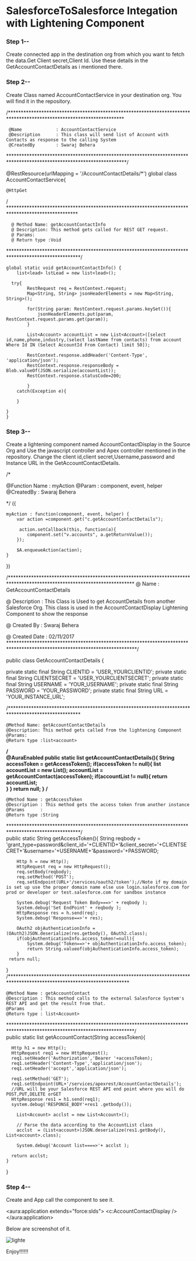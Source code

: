 # SalesforceToSalesforce Integation with Lightening Component

### Step 1--

Create connected app in the destination org from which you want to fetch the data.Get Client secret,Client Id.
Use these details in the GetAccountContactDetails as i mentioned there.

### Step 2--

Create Class named AccountContactService in your destination org.
You will find it in the  repository.

/*********************************************************************************************************************

     @Name             : AccountContactService
     @Description      : This class will send list of Account with Contacts as response to the calling System
     @CreatedBy        : Swaraj Behera
     
**********************************************************************************************************************/

@RestResource(urlMapping = '/AccountContactDetails/*')
global class AccountContactService{

    @HttpGet
/ ***************************************************************************************************

      @ Method Name: getAccountContactInfo
      @ Description: This method gets called for REST GET request.
      @ Params: 
      @ Return type :Void    
      
****************************************************************************************************/

    global static void getAccountContactInfo() {
        list<lead> lstLead = new list<lead>();
       
      try{
            RestRequest req = RestContext.request;                        
            Map<String, String> jsonHeaderElements = new Map<String, String>();
            
            for(String param: RestContext.request.params.keySet()){
                jsonHeaderElements.put(param, RestContext.request.params.get(param));                
            }

            List<Account> accountList = new List<Account>([select id,name,phone,industry,(select lastName from contacts) from account Where Id IN (Select AccountId From Contact) limit 50]);
            
            RestContext.response.addHeader('Content-Type', 'application/json');
            RestContext.response.responseBody = Blob.valueOf(JSON.serialize(accountList));
            RestContext.response.statusCode=200;  
                          
            }
        catch(Exception e){  
            
        }
    
    }
    }

### Step 3--

Create a lightening component named AccountContactDisplay in the Source Org and Use the javascript controller and Apex controller mentioned in the repository. Change the client id,client secret,Username,password and Instance URL in the GetAccountContactDetails.

/*

@Function Name : myAction
@Param         : component, event, helper
@CreatedBy     : Swaraj Behera

*/
({

	myAction : function(component, event, helper) {
		var action =component.get("c.getAccountContactDetails");
		
         action.setCallback(this, function(a){              
            component.set("v.accounts", a.getReturnValue());         
        });
        
        $A.enqueueAction(action);
	}
    
})


/*************************************************************************************************************************
   @ Name             : GetAccountContactDetails 
   
   @ Description      : This Class is Used to get AccountDetails from another Salesforce Org. 
   			This class is used in the AccountContactDisplay Lightening Component to show the response
			
   @ Created By       : Swaraj Behera
   
   @ Created Date     : 02/11/2017
**************************************************************************************************************************/

public  class GetAccountContactDetails {
	
private static final String CLIENTID     = 'USER_YOURCLIENTID';
private static final String CLIENTSECRET = 'USER_YOURCLIENTSECRET';
private static final String USERNAME     = 'YOUR_USERNAME';
private static final String PASSWORD     = 'YOUR_PASSWORD';
private static final String URL          = 'YOUR_INSTANCE_URL';

/****************************************************************************************************

    @Method Name: getAccountContactDetails
    @Description: This method gets called from the lightening Component
    @Params: 
    @Return type :list<account>    
    
****************************************************************************************************/   
@AuraEnabled
public static list<account> getAccountContactDetails(){
    String accessToken = getAccessToken();
    if(accessToken != null){
        list<account> accountList = new List<account>();
        accountList = getAccountContact(accessToken);
        if(accountList != null){
            return accountList;     
        }
    }
    return null;
}
/****************************************************************************************************
	
    @Method Name : getAccessToken
    @Description : This method gets the access token from another instance
    @Params      : 
    @Return type :String   
    
****************************************************************************************************/   
public static String getAccessToken(){
String reqbody = 'grant_type=password&client_id='+CLIENTID+'&client_secret='+CLIENTSECRET+'&username='+USERNAME+'&password='+PASSWORD;

		Http h = new Http();
		HttpRequest req = new HttpRequest();
		req.setBody(reqbody);
		req.setMethod('POST');
		req.setEndpoint(URL+'/services/oauth2/token');//Note if my domain is set up use the proper domain name else use login.salesforce.com for prod or developer or test.salesforce.com for sandbox instance
		
		System.debug('Request Token Body===>' + reqbody );
		System.debug('Set EndPoint' + reqbody );
		HttpResponse res = h.send(req);
		System.debug('Response==>'+ res);
		
		OAuth2 objAuthenticationInfo = (OAuth2)JSON.deserialize(res.getbody(), OAuth2.class);
        if(objAuthenticationInfo.access_token!=null){
            System.debug('Token==>'+ objAuthenticationInfo.access_token);
            return String.valueof(objAuthenticationInfo.access_token);
        }
     return null;
}
/***********************************************************************************************************************

    @Method Name : getAccountContact
    @Description : This method calls to the external Salesforce System's REST API and get the result from that.
    @Params      : 
    @Return type : list<Account>   
    
*************************************************************************************************************************/  
public static list<Account> getAccountContact(String accessToken){
        
      Http h1 = new Http();
      HttpRequest req1 = new HttpRequest();
      req1.setHeader('Authorization','Bearer '+accessToken);
      req1.setHeader('Content-Type','application/json');
      req1.setHeader('accept','application/json');
    
      req1.setMethod('GET');
      req1.setEndpoint(URL+'/services/apexrest/AccountContactDetails');
      //URL will be your Salesforce REST API end point where you will do POST,PUT,DELETE orGET
      HttpResponse res1 = h1.send(req1);
      system.debug('RESPONSE_BODY'+res1 .getbody());
        
        List<Account> acclst = new List<Account>();

        // Parse the data according to the AccountList class
        acclst  = (List<account>)JSON.deserialize(res1.getBody(), List<account>.class);
        
        System.debug('Account list====>'+ acclst );
        
 	  return acclst;
    }
    
}

### Step 4--

Create and App call the component to see it.

<aura:application extends="force:slds">
    <c:AccountContactDisplay />
</aura:application>

Below are screenshot of it.

![lighte](https://user-images.githubusercontent.com/18612751/32320412-ba47ca74-bfe3-11e7-8353-66d53fc756cb.PNG)

Enjoy!!!!!!
